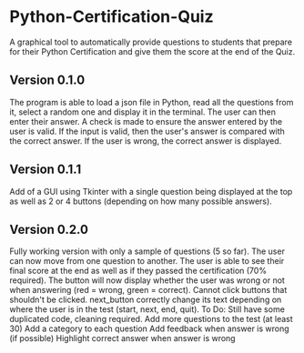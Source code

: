# Python-Certification-Quiz
A graphical tool to automatically provide questions to students that prepare for their Python Certification and 
give them the score at the end of the Quiz.

## Version 0.1.0
The program is able to load a json file in Python, read all the questions from it, select a random one and display
it in the terminal. The user can then enter their answer. A check is made to ensure the answer entered by the user is 
valid. If the input is valid, then the user's answer is compared with the correct answer. If the user is wrong, the
correct answer is displayed.

## Version 0.1.1
Add of a GUI using Tkinter with a single question being displayed at the top as well as 2 or 4 buttons 
(depending on how many possible answers).

## Version 0.2.0
Fully working version with only a sample of questions (5 so far).
The user can now move from one question to another. The user is able to see their final score at the end as well as 
if they passed the certification (70% required). The button will now display whether the user was wrong or not when
answering (red = wrong, green = correct). Cannot click buttons that shouldn't be clicked.
next_button correctly change its text depending on where the user is in the test (start, next, end, quit).
To Do:
Still have some duplicated code, cleaning required.
Add more questions to the test (at least 30)
Add a category to each question
Add feedback when answer is wrong (if possible)
Highlight correct answer when answer is wrong